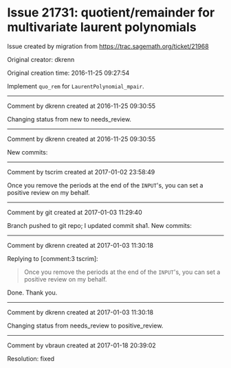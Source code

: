# Issue 21731: quotient/remainder for multivariate laurent polynomials

Issue created by migration from https://trac.sagemath.org/ticket/21968

Original creator: dkrenn

Original creation time: 2016-11-25 09:27:54

Implement `quo_rem` for `LaurentPolynomial_mpair`.


---

Comment by dkrenn created at 2016-11-25 09:30:55

Changing status from new to needs_review.


---

Comment by dkrenn created at 2016-11-25 09:30:55

New commits:


---

Comment by tscrim created at 2017-01-02 23:58:49

Once you remove the periods at the end of the `INPUT`'s, you can set a positive review on my behalf.


---

Comment by git created at 2017-01-03 11:29:40

Branch pushed to git repo; I updated commit sha1. New commits:


---

Comment by dkrenn created at 2017-01-03 11:30:18

Replying to [comment:3 tscrim]:
> Once you remove the periods at the end of the `INPUT`'s, you can set a positive review on my behalf.

Done. Thank you.


---

Comment by dkrenn created at 2017-01-03 11:30:18

Changing status from needs_review to positive_review.


---

Comment by vbraun created at 2017-01-18 20:39:02

Resolution: fixed
